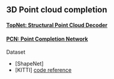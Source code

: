 ## 3D Point cloud completion

#### [TopNet: Structural Point Cloud Decoder](https://ieeexplore.ieee.org/document/8953650)


#### [PCN: Point Completion Network](https://arxiv.org/abs/1808.00671)

Dataset
* [ShapeNet]
* [KITTI]
[code reference](https://github.com/lynetcha/completion3d/tree/1dc8ffac02c4ec49afb33c41f13dd5f90abdf5b7)
